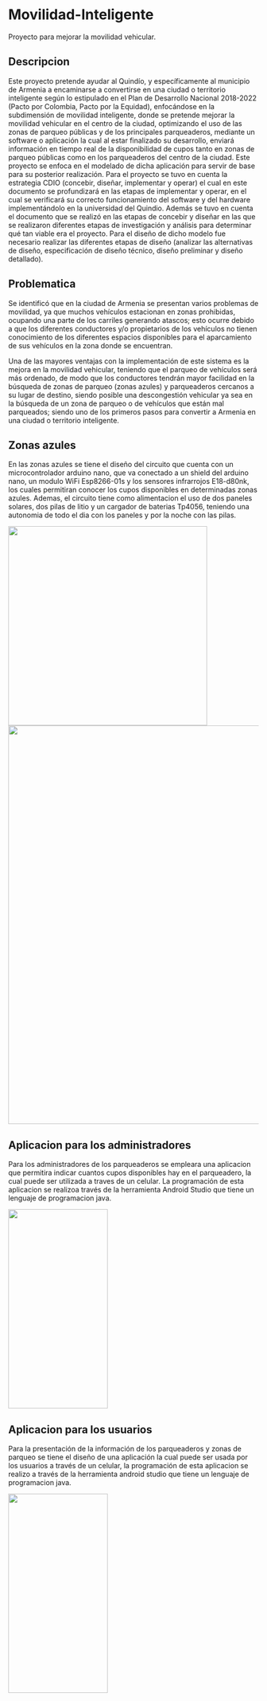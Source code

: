 # Movilidad-Inteligente
Proyecto para mejorar la movilidad vehicular.

## Descripcion
Este proyecto pretende ayudar al Quindío, y específicamente al municipio de Armenia a encaminarse a convertirse en una ciudad o territorio inteligente según lo estipulado en el Plan de Desarrollo Nacional 2018-2022 (Pacto por Colombia, Pacto por la Equidad), enfocándose en la subdimensión de movilidad inteligente, donde se pretende mejorar la movilidad vehicular en el centro de la ciudad, optimizando el uso de las zonas de parqueo públicas y de los principales parqueaderos, mediante un software o aplicación la cual al estar finalizado su desarrollo, enviará información en tiempo real de la disponibilidad de cupos tanto en zonas de parqueo públicas como en los parqueaderos del centro de la ciudad. Este proyecto se enfoca en el modelado de dicha aplicación para servir de base para su posterior realización. Para el proyecto se tuvo en cuenta la estrategia CDIO (concebir, diseñar, implementar y operar) el cual en este documento se profundizará en las etapas de implementar y operar, en el cual se verificará su correcto funcionamiento del software y del hardware implementándolo en la universidad del Quindio. Además se tuvo en cuenta el documento que se realizó en las etapas de concebir y diseñar en las que se realizaron diferentes etapas de investigación y análisis para determinar qué tan viable era el proyecto. Para el diseño de dicho modelo fue necesario realizar las diferentes etapas de diseño (analizar las alternativas de diseño, especificación de diseño técnico, diseño preliminar y diseño detallado).

## Problematica
Se identificó que en la ciudad de Armenia se presentan varios problemas de movilidad, ya que muchos vehículos estacionan en zonas prohibidas, ocupando una parte de los carriles generando atascos; esto ocurre debido a que los diferentes conductores y/o propietarios de los vehículos no tienen conocimiento de los diferentes espacios disponibles para el aparcamiento de sus vehículos en la zona donde se encuentran.

Una de las mayores ventajas con la implementación de este sistema es la mejora en la movilidad vehicular, teniendo que el parqueo de vehículos será más ordenado, de modo que los conductores tendrán mayor facilidad en la búsqueda de zonas de parqueo (zonas azules) y parqueaderos cercanos a su lugar de destino, siendo posible una descongestión vehicular ya sea en la búsqueda de un zona de parqueo o de vehículos que están mal parqueados; siendo uno de los primeros pasos para convertir a Armenia en una ciudad o territorio inteligente.

## Zonas azules
En las zonas azules se tiene el diseño del circuito que cuenta con un microcontrolador arduino nano, que va conectado a un shield del arduino nano, un modulo WiFi Esp8266-01s y los sensores infrarrojos E18-d80nk, los cuales permitiran conocer los cupos disponibles en determinadas zonas azules. Ademas, el circuito tiene como alimentacion el uso de dos paneles solares, dos pilas de litio y un cargador de baterias Tp4056, teniendo una autonomia de todo el dia con los paneles y por la noche con las pilas.

<img src="https://user-images.githubusercontent.com/47339991/145722558-3766c400-09a9-4b80-94ac-2775a50307a9.jpeg" height="400">
<img src="https://user-images.githubusercontent.com/47339991/145722702-e9557088-8777-4932-a5ca-8c427cfffdcc.png" height="800">

## Aplicacion para los administradores
Para los administradores de los parqueaderos se empleara una aplicacion que permitira indicar cuantos cupos disponibles hay en el parqueadero, la cual puede ser utilizada a traves de un celular. La programación de esta aplicacion se realizoa través de la herramienta Android Studio que tiene un lenguaje de programacion java.

<img src="https://user-images.githubusercontent.com/47339991/145721947-7144ccbd-cffb-42f2-b5e5-53f44005af9e.jpeg" width="200" height="400">

## Aplicacion para los usuarios
Para la presentación de la información de los parqueaderos y zonas de parqueo se tiene el diseño de una aplicación la cual puede ser usada por los usuarios a través de un celular, la programación de esta aplicacion se realizo a través de la herramienta android studio que tiene un lenguaje de programacion java. 

<img src="https://user-images.githubusercontent.com/47339991/145721895-da936898-36b2-4ce2-ae3e-f21e50ed26fb.jpeg" width="200" height="400">
